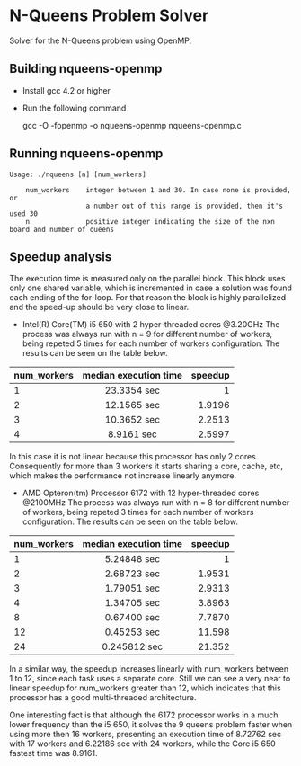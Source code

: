 N-Queens Problem Solver
=======================
Solver for the N-Queens problem using OpenMP.

Building nqueens-openmp
------------------------------
- Install gcc 4.2 or higher
- Run the following command

    gcc -O -fopenmp -o nqueens-openmp nqueens-openmp.c
    
Running nqueens-openmp
-----------------------
    Usage: ./nqueens [n] [num_workers]

        num_workers    integer between 1 and 30. In case none is provided, or
                       a number out of this range is provided, then it's used 30
        n              positive integer indicating the size of the nxn board and number of queens
        
Speedup analysis
----------------
The execution time is measured only on the parallel block. This block uses only one shared variable, which is incremented in case a solution was found each ending of the for-loop. For that reason the block is highly parallelized and the speed-up should be very close to linear.

- Intel(R) Core(TM) i5 650 with 2 hyper-threaded cores @3.20GHz
The process was always run with n = 9 for different number of workers, being repeted 5 times for each number of workers configuration. The results can be seen on the table below.

| num_workers | median execution time | speedup |
| ----------- |:---------------------:| -------:|
| 1           | 23.3354 sec           | 1       |
| 2           | 12.1565 sec           | 1.9196  |
| 3           | 10.3652 sec           | 2.2513  |
| 4           | 8.9161 sec            | 2.5997  |

In this case it is not linear because this processor has only 2 cores. Consequently for more than 3 workers it starts sharing a core, cache, etc, which makes the performance not increase linearly anymore.

- AMD Opteron(tm) Processor 6172 with 12 hyper-threaded cores @2100MHz
The process was always run with n = 8 for different number of workers, being repeted 3 times for each number of workers configuration. The results can be seen on the table below.

| num_workers | median execution time | speedup |
| ----------- |:---------------------:| -------:|
| 1           | 5.24848 sec           | 1       |
| 2           | 2.68723 sec           | 1.9531  |
| 3           | 1.79051 sec           | 2.9313  |
| 4           | 1.34705 sec           | 3.8963  |
| 8           | 0.67400 sec           | 7.7870  |
| 12          | 0.45253 sec           | 11.598  |
| 24          | 0.245812 sec          | 21.352  |

In a similar way, the speedup increases linearly with num_workers between 1 to 12, since each task uses a separate core. Still we can see a very near to linear speedup for num_workers greater than 12, which indicates that this processor has a good multi-threaded architecture.

One interesting fact is that although the 6172 processor works in a much lower frequency than the i5 650, it solves the 9 queens problem faster when using more then 16 workers, presenting an execution time of 8.72762 sec with 17 workers and 6.22186 sec with 24 workers, while the Core i5 650 fastest time was 8.9161.
